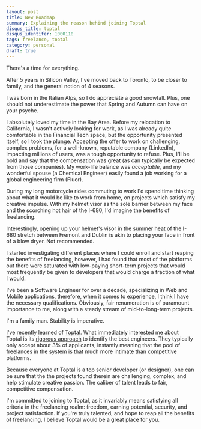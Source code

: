 ```yaml
---
layout: post
title: New Roadmap
summary: Explaining the reason behind joining Toptal
disqus_title: toptal
disqus_identifer: 1000110
tags: freelance, toptal
category: personal
draft: true
---
```


There's a time for everything.

After 5 years in Silicon Valley, I've moved back to Toronto, to be closer to family, and the general notion of 4 seasons.

<aside>
I was born in the Italian Alps, so I do appreciate a good snowfall. Plus, one should not underestimate the power that Spring and Autumn can have on your psyche.
</aside>

I absolutely loved my time in the Bay Area. Before my relocation to California, I wasn't actively looking for work, as I was already quite comfortable in the Financial Tech space, but the opportunity presented itself, so I took the plunge. Accepting the offer to work on challenging, complex problems, for a well-known, reputable company (LinkedIn), impacting millions of users, was a tough opportunity to refuse. Plus, I'll be bold and say that the compensation was great (as can typically be expected from those companies). My work-life balance was *acceptable*, and my wonderful spouse (a Chemical Engineer) easily found a job working for a global engineering firm (Fluor).

During my long motorcycle rides commuting to work I'd spend time thinking about what it would be like to work from home, on projects which satisfy my creative impulse. With my helmet visor as the sole barrier between my face and the scorching hot hair of the I-680, I'd imagine the benefits of freelancing.

<aside>
Interestingly, opening up your helmet's visor in the summer heat of the I-680 stretch between Fremont and Dublin is akin to placing your face in front of a blow dryer. Not recommended.
</aside>

I started investigating different places where I could enroll and start reaping the benefits of freelancing, however, I had found that most of the platforms out there were saturated with low-paying short-term projects that would most frequently be given to developers that would charge a fraction of what I would.

I've been a Software Engineer for over a decade, specializing in Web and Mobile applications, therefore, when it comes to experience, I think I have the necessary qualifications. Obviously, fair renumeration is of paramount importance to me, along with a steady stream of mid-to-long-term projects.

<aside>
I'm a family man. Stability is imperative.
</aside>

I've recently learned of [Toptal](https://www.toptal.com/web). What immediately interested me about Toptal is its [rigorous approach](https://www.toptal.com/top-3-percent) to identify the best engineers. They typically only accept about 3% of applicants, instantly meaning that the pool of freelances in the system is that much more intimate than competitive platforms.

Because everyone at Toptal is a top senior developer (or designer), one can be sure that the the projects found therein are challenging, complex, and help stimulate creative passion. The caliber of talent leads to fair, competitive compensation.

I'm committed to joining to Toptal, as it invariably means satisfying all criteria in the freelancing realm: freedom, earning potential, security, and project satisfaction. If you're truly talented, and hope to reap all the benefits of freelancing, I believe Toptal would be a great place for you.
